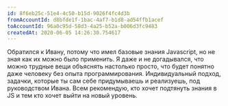```yaml
---
id: 8f6eb25c-51e4-4c50-b15d-9026f4fc4d3b	
fromAccountId: d8bfde1f-1bac-4af7-b1d8-ad54ffb1acef	
toAccountId: 96a0c95d-58d3-4a25-b52a-b006d3fc9483	
createdAt: 2020-06-05 14:26:30.754617
---
```


Обратился к Ивану, потому что имел базовые знания Javascript,
но не зная как их можно было применить. Я даже и не догадывался,
что можно трудные вещи объяснять настолько просто, что будет
понятно даже человеку без опыта программирования. Индивидуальный
подход, задачки, которые ты сам себе придумываешь и реализуешь,
под руководством Ивана. Всем рекомендую, кто хочет подтянуть знания
в JS и тем кто хочет выйти на новый уровень.
